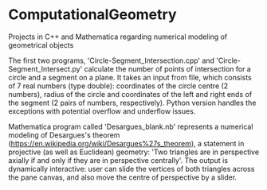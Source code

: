 # ComputationalGeometry
Projects in C++ and Mathematica regarding numerical modeling of geometrical objects

The first two programs, 'Circle-Segment_Intersection.cpp' and 'Circle-Segment_Intersect.py' calculate the number of points of intersection for a circle and a segment on a plane. It takes an input from file, which consists of 7 real numbers (type double): coordinates of the circle centre (2 numbers), radius of the circle and coordinates of the left and right ends of the segment (2 pairs of numbers, respectively). Python version handles the exceptions with potential overflow and underflow issues.

Mathematica program called 'Desargues_blank.nb' represents a numerical modeling of Desargues's theorem (https://en.wikipedia.org/wiki/Desargues%27s_theorem), a statement in projective (as well as Euclidean) geometry: 'Two triangles are in perspective axially if and only if they are in perspective centrally'. The output is dynamically interactive: user can slide the vertices of both triangles across the pane canvas, and also move the centre of perspective by a slider.
